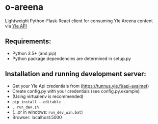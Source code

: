 # o-areena
Lightweight Python-Flask-React client for consuming Yle Areena content via [Yle API](http://developer.yle.fi)

## Requirements:
- Python 3.5+ (and pip)
- Python package dependencies are determined in setup.py

## Installation and running development server:
- Get your Yle Api credentials from (https://tunnus.yle.fi/api-avaimet)
- Create config.py with your credentials (see config.py.example)
- (Using virtualenv is recommended)
- `pip install --editable .`
- `. run_dev.sh` 
- (...or in windows: `run_dev_win.bat`)
- Browser: localhost:5000

